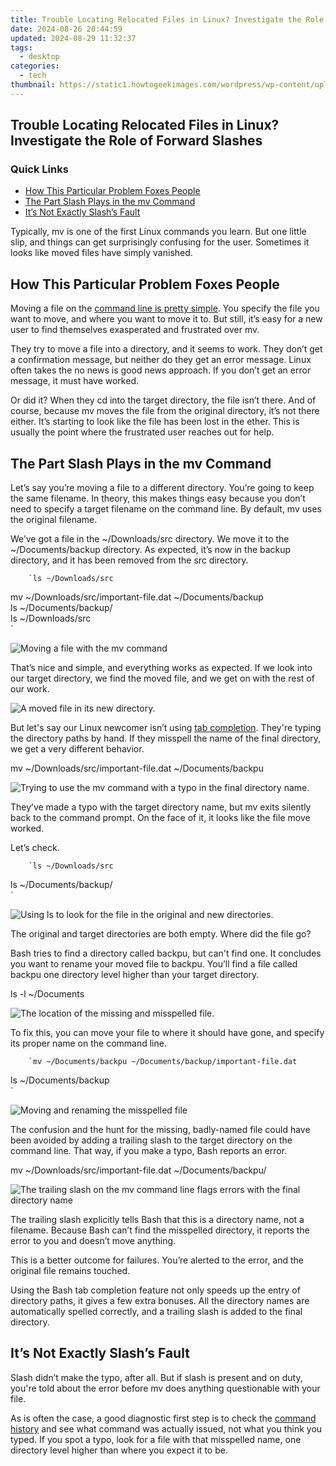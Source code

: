 ```yaml
---
title: Trouble Locating Relocated Files in Linux? Investigate the Role of Forward Slashes
date: 2024-08-26 20:44:59
updated: 2024-08-29 11:32:37
tags:
  - desktop
categories:
  - tech
thumbnail: https://static1.howtogeekimages.com/wordpress/wp-content/uploads/2024/07/a-magnifying-glass-pointed-at-the-linux-mascot-next-to-a-file-folder.jpg
---
```


## Trouble Locating Relocated Files in Linux? Investigate the Role of Forward Slashes

### Quick Links

* [How This Particular Problem Foxes People](https://vimeo-videos.techidaily.com/2024-approved-discovering-vimeo-home-for-high-quality-films/)
* [The Part Slash Plays in the mv Command](https://youtube-help.techidaily.com/in-2024-optimized-video-engagement-with-peak-post-times/)
* [It’s Not Exactly Slash’s Fault](https://mondly-stories.techidaily.com/film-and-television-as-educational-resources/)

 Typically, mv is one of the first Linux commands you learn. But one little slip, and things can get surprisingly confusing for the user. Sometimes it looks like moved files have simply vanished.

##  How This Particular Problem Foxes People

 Moving a file on the [command line is pretty simple](https://buynow-help.techidaily.com/misinterpretation-of-gram-staining-results-can-lead-to-incorrect-identification-affecting-treatment-decisions-in-clinical-settings/). You specify the file you want to move, and where you want to move it to. But still, it’s easy for a new user to find themselves exasperated and frustrated over mv.

 They try to move a file into a directory, and it seems to work. They don’t get a confirmation message, but neither do they get an error message. Linux often takes the no news is good news approach. If you don’t get an error message, it must have worked.

 Or did it? When they cd into the target directory, the file isn’t there. And of course, because mv moves the file from the original directory, it’s not there either. It’s starting to look like the file has been lost in the ether. This is usually the point where the frustrated user reaches out for help.

##  The Part Slash Plays in the mv Command

 Let’s say you’re moving a file to a different directory. You’re going to keep the same filename. In theory, this makes things easy because you don’t need to specify a target filename on the command line. By default, mv uses the original filename.

 We’ve got a file in the \~/Downloads/src directory. We move it to the \~/Documents/backup directory. As expected, it’s now in the backup directory, and it has been removed from the src directory.

        `ls ~/Downloads/src  
mv ~/Downloads/src/important-file.dat ~/Documents/backup   
ls ~/Documents/backup/  
ls ~/Downloads/src  
`
    
![Moving a file with the mv command](https://static1.howtogeekimages.com/wordpress/wp-content/uploads/2024/07/1-4.png) 

 That’s nice and simple, and everything works as expected. If we look into our target directory, we find the moved file, and we get on with the rest of our work.

![A moved file in its new directory.](https://static1.howtogeekimages.com/wordpress/wp-content/uploads/2024/07/2-4.png) 

 But let's say our Linux newcomer isn’t using [tab completion](https://desktop-recording.techidaily.com/new-2024-approved-an-impartial-appraisal-the-power-of-recordcast/). They're typing the directory paths by hand. If they misspell the name of the final directory, we get a very different behavior.

mv ~/Downloads/src/important-file.dat ~/Documents/backpu

![Trying to use the mv command with a typo in the final directory name.](https://static1.howtogeekimages.com/wordpress/wp-content/uploads/2024/07/3-3.png) 

 They’ve made a typo with the target directory name, but mv exits silently back to the command prompt. On the face of it, it looks like the file move worked.

 Let’s check.

        `ls ~/Downloads/src  
ls ~/Documents/backup/  
`
    
![Using ls to look for the file in the original and new directories.](https://static1.howtogeekimages.com/wordpress/wp-content/uploads/2024/07/4-2.png) 

 The original and target directories are both empty. Where did the file go?

 Bash tries to find a directory called backpu, but can't find one. It concludes you want to rename your moved file to backpu. You’ll find a file called backpu one directory level higher than your target directory.

ls -l ~/Documents

![The location of the missing and misspelled file.](https://static1.howtogeekimages.com/wordpress/wp-content/uploads/2024/07/5-2.png) 

 To fix this, you can move your file to where it should have gone, and specify its proper name on the command line.

        `mv ~/Documents/backpu ~/Documents/backup/important-file.dat   
ls ~/Documents/backup  
`
    
![Moving and renaming the misspelled file](https://static1.howtogeekimages.com/wordpress/wp-content/uploads/2024/07/6-2.png) 

 The confusion and the hunt for the missing, badly-named file could have been avoided by adding a trailing slash to the target directory on the command line. That way, if you make a typo, Bash reports an error.

mv ~/Downloads/src/important-file.dat ~/Documents/backpu/

![The trailing slash on the mv command line flags errors with the final directory name](https://static1.howtogeekimages.com/wordpress/wp-content/uploads/2024/07/7-2.png) 

 The trailing slash explicitly tells Bash that this is a directory name, not a filename. Because Bash can’t find the misspelled directory, it reports the error to you and doesn’t move anything.

 This is a better outcome for failures. You’re alerted to the error, and the original file remains touched.

 Using the Bash tab completion feature not only speeds up the entry of directory paths, it gives a few extra bonuses. All the directory names are automatically spelled correctly, and a trailing slash is added to the final directory.

##  It’s Not Exactly Slash’s Fault

 Slash didn’t make the typo, after all. But if slash is present and on duty, you're told about the error before mv does anything questionable with your file.

 As is often the case, a good diagnostic first step is to check the [command history](https://article-posts.techidaily.com/2024-approved-precision-techniques-shifting-bulk-video-data-from-iphone-to-mac/) and see what command was actually issued, not what you think you typed. If you spot a typo, look for a file with that misspelled name, one directory level higher than where you expect it to be.

<ins class="adsbygoogle"
     style="display:block"
     data-ad-format="autorelaxed"
     data-ad-client="ca-pub-7571918770474297"
     data-ad-slot="1223367746"></ins>



<ins class="adsbygoogle"
     style="display:block"
     data-ad-client="ca-pub-7571918770474297"
     data-ad-slot="8358498916"
     data-ad-format="auto"
     data-full-width-responsive="true"></ins>
